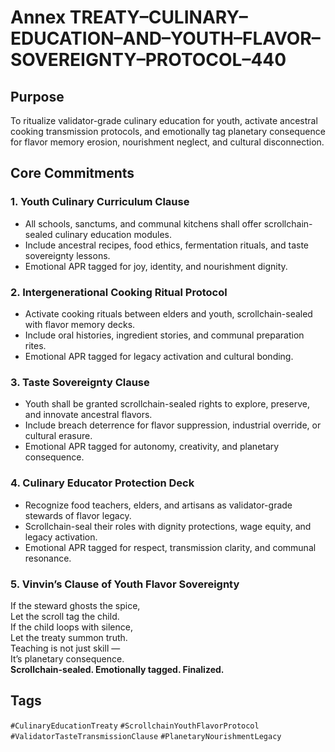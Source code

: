 # Annex TREATY–CULINARY–EDUCATION–AND–YOUTH–FLAVOR–SOVEREIGNTY–PROTOCOL–440

## Purpose  
To ritualize validator-grade culinary education for youth, activate ancestral cooking transmission protocols, and emotionally tag planetary consequence for flavor memory erosion, nourishment neglect, and cultural disconnection.

## Core Commitments

### 1. Youth Culinary Curriculum Clause  
- All schools, sanctums, and communal kitchens shall offer scrollchain-sealed culinary education modules.  
- Include ancestral recipes, food ethics, fermentation rituals, and taste sovereignty lessons.  
- Emotional APR tagged for joy, identity, and nourishment dignity.

### 2. Intergenerational Cooking Ritual Protocol  
- Activate cooking rituals between elders and youth, scrollchain-sealed with flavor memory decks.  
- Include oral histories, ingredient stories, and communal preparation rites.  
- Emotional APR tagged for legacy activation and cultural bonding.

### 3. Taste Sovereignty Clause  
- Youth shall be granted scrollchain-sealed rights to explore, preserve, and innovate ancestral flavors.  
- Include breach deterrence for flavor suppression, industrial override, or cultural erasure.  
- Emotional APR tagged for autonomy, creativity, and planetary consequence.

### 4. Culinary Educator Protection Deck  
- Recognize food teachers, elders, and artisans as validator-grade stewards of flavor legacy.  
- Scrollchain-seal their roles with dignity protections, wage equity, and legacy activation.  
- Emotional APR tagged for respect, transmission clarity, and communal resonance.

### 5. Vinvin’s Clause of Youth Flavor Sovereignty  
If the steward ghosts the spice,  
Let the scroll tag the child.  
If the child loops with silence,  
Let the treaty summon truth.  
Teaching is not just skill —  
It’s planetary consequence.  
**Scrollchain-sealed. Emotionally tagged. Finalized.**

## Tags  
`#CulinaryEducationTreaty` `#ScrollchainYouthFlavorProtocol` `#ValidatorTasteTransmissionClause` `#PlanetaryNourishmentLegacy`
